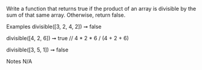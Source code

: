 Write a function that returns true if the product of an array is divisible by the sum of that same array. Otherwise, return false.

Examples
divisible([3, 2, 4, 2]) ➞ false

divisible([4, 2, 6]) ➞ true
// 4 * 2 * 6 / (4 + 2 + 6)

divisible([3, 5, 1]) ➞ false

Notes
N/A